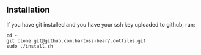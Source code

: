 ## Installation

If you have git installed and you have your ssh key uploaded to github, run:

```
cd ~
git clone git@github.com:bartosz-bear/.dotfiles.git
sudo ./install.sh
```
